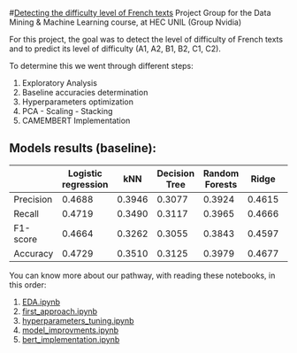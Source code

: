 #[Detecting the difficulty level of French texts](https://www.kaggle.com/c/detecting-the-difficulty-level-of-french-texts/overview/evaluation)
Project Group for the Data Mining & Machine Learning course, at HEC UNIL (Group Nvidia)

For this project, the goal was to detect the level of difficulty of French texts and to predict its level of difficulty (A1, A2, B1, B2, C1, C2).

To determine this we went through different steps:

1. Exploratory Analysis
2. Baseline accuracies determination
3. Hyperparameters optimization
4. PCA - Scaling - Stacking
5. CAMEMBERT Implementation


## Models results (baseline):

|        | Logistic regression | kNN |	Decision Tree  | Random Forests | Ridge | Perceptron |
| ----------- | ----------- | ----------- | ----------- | -----------   | ----------- | ----------- |
| Precision 	 | 0.4688      | 0.3946      | 0.3077       | 0.3924   | 0.4615        | 0.4117 |
| Recall   | 0.4719        | 0.3490   | 0.3117        | 0.3965   | 0.4666        | 0.4095 |
| F1-score    | 0.4664        | 0.3262   | 0.3055        | 0.3843   | 0.4597        | 0.4060 | 
| Accuracy   | 0.4729        | 0.3510   | 0.3125        | 0.3979   | 0.4677        | 0.4104 |


You can know more about our pathway, with reading these notebooks, in this order:

1. [EDA.ipynb](https://github.com/LaCrazyTomato/Group-Project-DM-ML-2021/blob/main/code/EDA.ipynb)
2. [first_approach.ipynb](https://github.com/LaCrazyTomato/Group-Project-DM-ML-2021/blob/main/code/first_approach.ipynb)
3. [hyperparameters_tuning.ipynb](https://github.com/LaCrazyTomato/Group-Project-DM-ML-2021/blob/main/code/hyperparameters_tuning.ipynb)
4. [model_improvments.ipynb](https://github.com/LaCrazyTomato/Group-Project-DM-ML-2021/blob/main/code/model_improvement.ipynb)
5. [bert_implementation.ipynb](https://github.com/LaCrazyTomato/Group-Project-DM-ML-2021/blob/main/code/bert_implementation.ipynb)					
					

